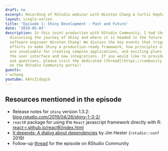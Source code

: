 ```yaml
---
draft: no
excerpt: Recording of RStudio webinar with Winston Chang & Curtis Kephart
layout: single-series
title: 'Episode 1: Shiny Development - Past and Future'
date: '2019-05-03'
description: In this joint production with RStudio Community, I had the pleasure of
  discussing the journey of Shiny and where it is headed in the future with RStudio
  software engineer Winston Chang! We discuss the key events that triggered their
  efforts to make Shiny a production-ready framework, how principles of software design
  are invaluable for creating complex applications, and exciting plans for revamping
  the user interface and new integrations. If you would like to provide feedback or
  ask questions, please visit the dedicated [thread](https://community.rstudio.com/t/shiny-developer-series-episode-1-follow-up-thread/29491)
  on the RStudio Community portal!
guests: 
- wchang
youtube: kAYcIidygiU
---
```


## Resources mentioned in the episode

* Release notes for `shiny` version 1.3.2: [blog.rstudio.com/2019/04/26/shiny-1-3-2/](https://blog.rstudio.com/2019/04/26/shiny-1-3-2/)
* `reactR` package for using the `React` javascript framework directly with R: [react-r.github.io/reactR/index.html](https://react-r.github.io/reactR/index.html)
* [It depends: A dialog about dependencies](https://resources.rstudio.com/rstudio-conf-2019/it-depends-a-dialog-about-dependencies) by Jim Hester (`rstudio::conf` 2019)
* Follow-up [thread](https://community.rstudio.com/t/shiny-developer-series-episode-1-follow-up-thread/29491) for the episode on RStudio Community
